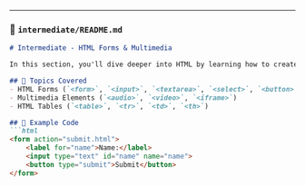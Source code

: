 
---

### 📄 `intermediate/README.md`  
```md
# Intermediate - HTML Forms & Multimedia

In this section, you'll dive deeper into HTML by learning how to create interactive forms and add multimedia elements.

## 📖 Topics Covered
- HTML Forms (`<form>`, `<input>`, `<textarea>`, `<select>`, `<button>`)
- Multimedia Elements (`<audio>`, `<video>`, `<iframe>`)
- HTML Tables (`<table>`, `<tr>`, `<td>`, `<th>`)

## 📝 Example Code
```html
<form action="submit.html">
    <label for="name">Name:</label>
    <input type="text" id="name" name="name">
    <button type="submit">Submit</button>
</form>

